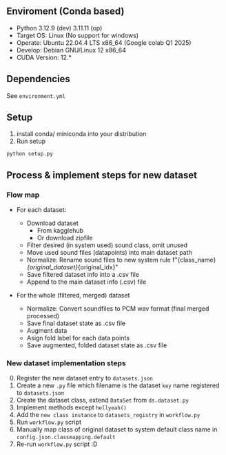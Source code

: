 ## Enviroment (Conda based)

+ Python 3.12.9 (dev) 3.11.11 (op)
+ Target OS: Linux (No support for windows)
+ Operate: Ubuntu 22.04.4 LTS x86_64 (Google colab Q1 2025)
+ Develop: Debian GNU/Linux 12 x86_64
+ CUDA Version: 12.*

## Dependencies

See `environment.yml`

## Setup

1. install conda/ miniconda into your distribution
2. Run setup

```
python setup.py
```

## Process & implement steps for new dataset

### Flow map

+ For each dataset:
    - Download dataset
        - From kagglehub
        - Or download zipfile
    - Filter desired (in system used) sound class, omit unused
    - Move used sound files (datapoints) into main dataset path
    - Normalize: Rename sound files to new system rule f"{class_name}_{original_dataset}_{original_idx}"
    - Save filtered dataset info into a .csv file
    - Append to the main dataset info (.csv) file

+ For the whole (filtered, merged) dataset
    - Normalize: Convert soundfiles to PCM wav format (final merged processed)
    - Save final dataset state as .csv file
    - Augment data
    - Asign fold label for each data points
    - Save augmented, folded dataset state as .csv file



### New dataset implementation steps

0. Register the new dataset entry to `datasets.json`
1. Create a new `.py` file which filename is the dataset `key` name registered to `datasets.json`
2. Create the dataset class, extend `DataSet` from `ds.dataset.py`
3. Implement methods except `hellyeah()`
4. Add the `new class instance` to `datasets_registry` in `workflow.py`
5. Run `workflow.py` script
6. Manually map class of original dataset to system default class name in `config.json.classmapping.default`
7. Re-run `workflow.py` script :D